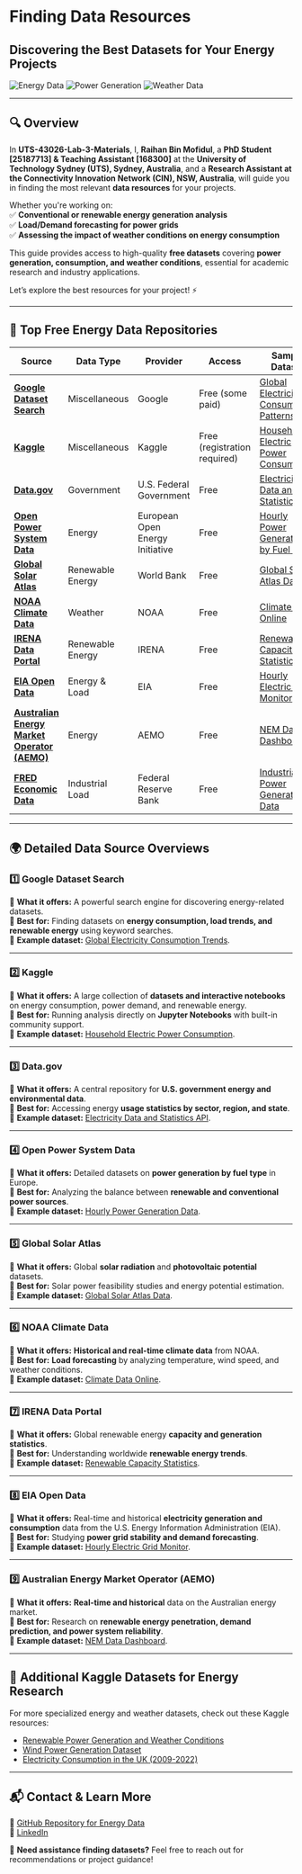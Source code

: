 # **Finding Data Resources**  

## **Discovering the Best Datasets for Your Energy Projects**  

![Energy Data](https://img.shields.io/badge/Energy%20Data-Free%20Resources-green.svg) ![Power Generation](https://img.shields.io/badge/Power%20Generation-Renewable%2FConventional-blue.svg) ![Weather Data](https://img.shields.io/badge/Weather%20Data-Available%202024-orange.svg)  

---

## **🔍 Overview**  

In **UTS-43026-Lab-3-Materials**, I, **Raihan Bin Mofidul**, a **PhD Student [25187713] & Teaching Assistant [168300]** at the **University of Technology Sydney (UTS), Sydney, Australia**, and a **Research Assistant at the Connectivity Innovation Network (CIN), NSW, Australia**, will guide you in finding the most relevant **data resources** for your projects.  

Whether you're working on:  
✅ **Conventional or renewable energy generation analysis**  
✅ **Load/Demand forecasting for power grids**  
✅ **Assessing the impact of weather conditions on energy consumption**  

This guide provides access to high-quality **free datasets** covering **power generation, consumption, and weather conditions**, essential for academic research and industry applications.  

Let’s explore the best resources for your project! ⚡  

---

## **📂 Top Free Energy Data Repositories**  

| Source | Data Type | Provider | Access | Sample Dataset |
|--------|------------|-----------|--------|----------------|
| [**Google Dataset Search**](https://datasetsearch.research.google.com/) | Miscellaneous | Google | Free (some paid) | [Global Electricity Consumption Patterns](https://datasetsearch.research.google.com/search?query=global%20electricity%20consumption%20patterns) |
| [**Kaggle**](https://www.kaggle.com/datasets) | Miscellaneous | Kaggle | Free (registration required) | [Household Electric Power Consumption](https://www.kaggle.com/datasets/uciml/electric-power-consumption-data-set) |
| [**Data.gov**](https://www.data.gov/) | Government | U.S. Federal Government | Free | [Electricity Data and Statistics API](https://catalog.data.gov/dataset/electricity-data-and-statistics-application-programming-interface-api) |
| [**Open Power System Data**](https://open-power-system-data.org/) | Energy | European Open Energy Initiative | Free | [Hourly Power Generation by Fuel Type](https://data.open-power-system-data.org/time_series/) |
| [**Global Solar Atlas**](https://globalsolaratlas.info/) | Renewable Energy | World Bank | Free | [Global Solar Atlas Data](https://globalsolaratlas.info/downloads/world) |
| [**NOAA Climate Data**](https://www.ncdc.noaa.gov/data-access) | Weather | NOAA | Free | [Climate Data Online](https://www.ncdc.noaa.gov/cdo-web/) |
| [**IRENA Data Portal**](https://www.irena.org/Statistics) | Renewable Energy | IRENA | Free | [Renewable Capacity Statistics](https://www.irena.org/Statistics/View-Data-by-Topic/Capacity-and-Generation/Technologies) |
| [**EIA Open Data**](https://www.eia.gov/opendata/) | Energy & Load | EIA | Free | [Hourly Electric Grid Monitor](https://www.eia.gov/electricity/gridmonitor/) |
| [**Australian Energy Market Operator (AEMO)**](https://www.aemo.com.au/) | Energy | AEMO | Free | [NEM Data Dashboard](https://www.aemo.com.au/Energy-systems/Electricity/National-Electricity-Market-NEM/Data-NEM) |
| [**FRED Economic Data**](https://fred.stlouisfed.org/) | Industrial Load | Federal Reserve Bank | Free | [Industrial Power Generation Data](https://fred.stlouisfed.org/series/IPG2211A2N) |

---

## **🌍 Detailed Data Source Overviews**  

### **1️⃣ Google Dataset Search**  
🔹 **What it offers:** A powerful search engine for discovering energy-related datasets.  
🔹 **Best for:** Finding datasets on **energy consumption, load trends, and renewable energy** using keyword searches.  
🔹 **Example dataset:** [Global Electricity Consumption Trends](https://datasetsearch.research.google.com/search?query=global%20electricity%20consumption%20patterns).  

---

### **2️⃣ Kaggle**  
🔹 **What it offers:** A large collection of **datasets and interactive notebooks** on energy consumption, power demand, and renewable energy.  
🔹 **Best for:** Running analysis directly on **Jupyter Notebooks** with built-in community support.  
🔹 **Example dataset:** [Household Electric Power Consumption](https://www.kaggle.com/datasets/uciml/electric-power-consumption-data-set).  

---

### **3️⃣ Data.gov**  
🔹 **What it offers:** A central repository for **U.S. government energy and environmental data**.  
🔹 **Best for:** Accessing energy **usage statistics by sector, region, and state**.  
🔹 **Example dataset:** [Electricity Data and Statistics API](https://catalog.data.gov/dataset/electricity-data-and-statistics-application-programming-interface-api).  

---

### **4️⃣ Open Power System Data**  
🔹 **What it offers:** Detailed datasets on **power generation by fuel type** in Europe.  
🔹 **Best for:** Analyzing the balance between **renewable and conventional power sources**.  
🔹 **Example dataset:** [Hourly Power Generation Data](https://data.open-power-system-data.org/time_series/).  

---

### **5️⃣ Global Solar Atlas**  
🔹 **What it offers:** Global **solar radiation** and **photovoltaic potential** datasets.  
🔹 **Best for:** Solar power feasibility studies and energy potential estimation.  
🔹 **Example dataset:** [Global Solar Atlas Data](https://globalsolaratlas.info/downloads/world).  

---

### **6️⃣ NOAA Climate Data**  
🔹 **What it offers:** **Historical and real-time climate data** from NOAA.  
🔹 **Best for:** **Load forecasting** by analyzing temperature, wind speed, and weather conditions.  
🔹 **Example dataset:** [Climate Data Online](https://www.ncdc.noaa.gov/cdo-web/).  

---

### **7️⃣ IRENA Data Portal**  
🔹 **What it offers:** Global renewable energy **capacity and generation statistics**.  
🔹 **Best for:** Understanding worldwide **renewable energy trends**.  
🔹 **Example dataset:** [Renewable Capacity Statistics](https://www.irena.org/Statistics/View-Data-by-Topic/Capacity-and-Generation/Technologies).  

---

### **8️⃣ EIA Open Data**  
🔹 **What it offers:** Real-time and historical **electricity generation and consumption** data from the U.S. Energy Information Administration (EIA).  
🔹 **Best for:** Studying **power grid stability and demand forecasting**.  
🔹 **Example dataset:** [Hourly Electric Grid Monitor](https://www.eia.gov/electricity/gridmonitor/).  

---

### **9️⃣ Australian Energy Market Operator (AEMO)**  
🔹 **What it offers:** **Real-time and historical** data on the Australian energy market.  
🔹 **Best for:** Research on **renewable energy penetration, demand prediction, and power system reliability**.  
🔹 **Example dataset:** [NEM Data Dashboard](https://www.aemo.com.au/Energy-systems/Electricity/National-Electricity-Market-NEM/Data-NEM).  

---

## **🔗 Additional Kaggle Datasets for Energy Research**  

For more specialized energy and weather datasets, check out these Kaggle resources:  

- [Renewable Power Generation and Weather Conditions](https://www.kaggle.com/datasets/pythonafroz/renewable-power-generation-and-weather-conditions/data)  
- [Wind Power Generation Dataset](https://www.kaggle.com/datasets/jorgesandoval/wind-power-generation)  
- [Electricity Consumption in the UK (2009-2022)](https://www.kaggle.com/datasets/albertovidalrod/electricity-consumption-uk-20092022/data)  

---

## **📬 Contact & Learn More**  

🔗 [GitHub Repository for Energy Data](https://github.com/xundullah/UTS-43026-Lab-3-Materials/)  
🔗 [LinkedIn](https://www.linkedin.com/in/raihanbinmofidul/)  

📩 **Need assistance finding datasets?** Feel free to reach out for recommendations or project guidance!
